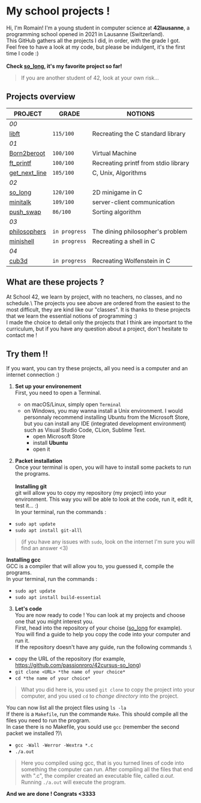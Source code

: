 # My school projects !

Hi, I'm Romain! I'm a young student in computer science at **42lausanne**, a programming school opened in 2021 in Lausanne (Switzerland).\
This GitHub gathers all the projects I did, in order, with the grade I got.\
Feel free to have a look at my code, but please be indulgent, it's the first time I code :)\
\
**Check [so_long](https://github.com/passionroro/42cursus-so_long), it's my favorite project so far!**
> If you are another student of 42, look at your own risk...

## Projects overview

|PROJECT |GRADE |NOTIONS |
|-----------|-------|-----------|
|_00_
|[libft](https://github.com/passionroro/42cursus-libft)	|`115/100` |Recreating the C standard library |
|_01_																						 
|[Born2beroot](https://github.com/passionroro/42cursus-Born2beroot) |`100/100` |Virtual Machine |
|[ft_printf](https://github.com/passionroro/42cursus-ft_printf)	 |`100/100` |Recreating printf from stdio library |
|[get_next_line](https://github.com/passionroro/42cursus-get_next_line)	 |`105/100`	|C, Unix, Algorithms |
|_02_          ||
|[so_long](https://github.com/passionroro/42cursus-so_long) |`120/100` |2D minigame in C |
|[minitalk](https://github.com/passionroro/42cursus-minitalk) |`109/100` |server-client communication |
|[push_swap](https://github.com/passionroro/42cursus-push_swap)	 |`86/100` |Sorting algorithm |
|_03_          ||
|[philosophers](https://github.com/passionroro/42cursus-philosophers) |`in progress` |The dining philosopher's problem |
|[minishell](https://github.com/passionroro/42cursus-minishell)	 |`in progress`	|Recreating a shell in C |
|_04_          ||
|[cub3d](https://github.com/passionroro/42cursus-cub3d) |`in progress` |Recreating Wolfenstein in C |


## What are these projects ?

At School 42, we learn by project, with no teachers, no classes, and no schedule.\ 
The projects you see above are ordered from the easiest to the most difficult, they are kind like our "classes". It is thanks to these projects that we learn the essential notions of programming :)\
I made the choice to detail only the projects that I think are important to the curriculum, but if you have any question about a project, don't hesitate to contact me !

## Try them !!

If you want, you can try these projects, all you need is a computer and an internet connection :)

1) **Set up your environement**\
First, you need to open a Terminal.
	- on macOS/Linux, simply open `Terminal`
	- on Windows, you may wanna install a Unix environment. I would personnaly recommend installing Ubuntu from the Microsoft Store, but you can install any IDE (integrated development environment) such as Visual Studio Code, CLion, Sublime Text.
		- open Microsoft Store
		- install **Ubuntu**
		- open it

2) **Packet installation**\
Once your terminal is open, you will have to install some packets to run the programs.\
\
**Installing git**\
git will allow you to copy my repository (my project) into your environment. This way you will be able to look at the code, run it, edit it, test it... :)\
In your terminal, run the commands : 
 - `sudo apt update`
 - `sudo apt install git-all`\
> (if you have any issues with `sudo`, look on the internet I'm sure you will find an answer <3)

**Installing gcc**\
GCC is a compiler that will allow you to, you guessed it, compile the programs.\
In your terminal, run the commands : 
 - `sudo apt update`
 - `sudo apt install build-essential`

3) **Let's code**\
You are now ready to code ! You can look at my projects and choose one that you might interest you.\
First, head into the repository of your choise ([so_long](https://github.com/passionroro/42cursus-so_long) for example).\
You will find a guide to help you copy the code into your computer and run it.\
If the repository doesn't have any guide, run the following commands :\
 - copy the URL of the repository (for example, https://github.com/passionroro/42cursus-so_long)
 - `git clone <URL> *the name of your choice*`
 - `cd *the name of your choice*`
> What you did here is, you used `git clone` to copy the project into your computer, and you used `cd` to *change directory* into the project.

You can now list all the  project files using `ls -la`\
If there is a `Makefile`, run the commande `Make`. This should compile all the files you need to run the program.\
In case there is no Makefile, you sould use `gcc` (remember the second packet we installed ?)\
 - `gcc -Wall -Werror -Wextra *.c`
 - `./a.out`
> Here you compiled using gcc, that is you turned lines of code into something the computer can *run*. After compiling all the files that end with ".c", the compiler created an executable file, called *a.out*. Running `./a.out` will execute the program.

**And we are done ! Congrats <3333**
